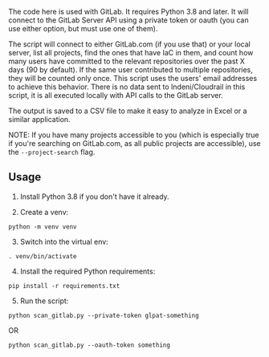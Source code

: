 The code here is used with GitLab. It requires Python 3.8 and later. It will connect to the GitLab Server API using a private token or oauth (you can use either option, but must use one of them). 

The script will connect to either GitLab.com (if you use that) or your local server, list all projects, find the ones that have IaC in them,
and count how many users have committed to the relevant repositories over the past X days (90 by default).
If the same user contributed to multiple repositories, they will be counted only once. This script
uses the users' email addresses to achieve this behavior. There is no data sent to Indeni/Cloudrail in this script,
it is all executed locally with API calls to the GitLab server.

The output is saved to a CSV file to make it easy to analyze in Excel or a similar application.

NOTE:
If you have many projects accessible to you (which is especially true if you're searching on GitLab.com, as all public 
projects are accessible), use the `--project-search` flag.

## Usage

1. Install Python 3.8 if you don't have it already.

2. Create a venv:
```
python -m venv venv
```

3. Switch into the virtual env:
```
. venv/bin/activate
```

4. Install the required Python requirements:
```
pip install -r requirements.txt
```

5. Run the script:
```
python scan_gitlab.py --private-token glpat-something
```
OR
```
python scan_gitlab.py --oauth-token something
```
